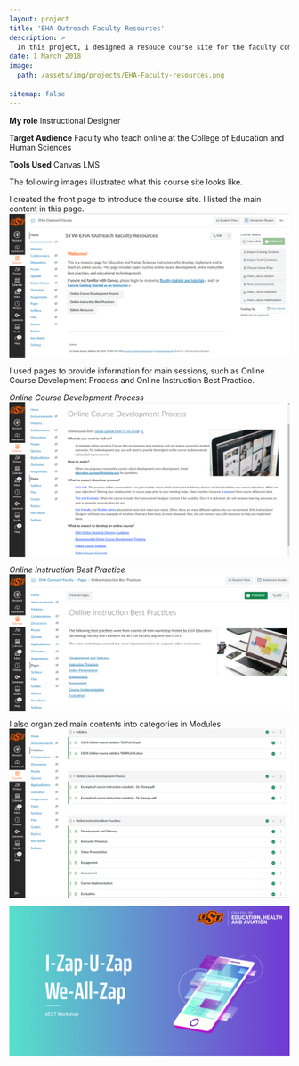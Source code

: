 ```yaml
---
layout: project
title: 'EHA Outreach Faculty Resources'
description: >
  In this project, I designed a resouce course site for the faculty community at the College of Education and Human Sciences, the former name was the College of Education, Health and Aviation, for online teaching. The first version of this course site was created in Brightspace by D2L, since March 2018. I then moved this course site to Canvas when Oklahoma State University switched to Canvas LMS in Spring 2019.
date: 1 March 2018
image: 
  path: /assets/img/projects/EHA-Faculty-resources.png

sitemap: false
---
```


**My role** Instructional Designer

**Target Audience** Faculty who teach online at the College of Education and Human Sciences

**Tools Used** Canvas LMS

The following images illustrated what this course site looks like.

I created the front page to introduce the course site. I listed the main content in this page.
​<img align="center" src="/assets/img/projects/EHA-1.png">

I used pages to provide information for main sessions, such as Online Course Development Process and Online Instruction Best Practice.

*Online Course Development Process*
​<img align="center" src="/assets/img/projects/EHA-3.png">

*Online Instruction Best Practice*
​<img align="center" src="/assets/img/projects/EHA-4.png">

I also organized main contents into categories in Modules
​<img align="center" src="/assets/img/projects/EHA-2.png">

​<img align="center" src="/assets/img/projects/AR-app-1.png">